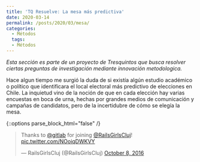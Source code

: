 ```yaml
---
title: 'TQ Resuelve: La mesa más predictiva'
date: 2020-03-14
permalink: /posts/2020/03/mesa/
categories:
  - Métodos
  tags:
  - Métodos
---
```



*Esta sección es parte de un proyecto de Tresquintos que busca resolver ciertas preguntas de investigación mediante innovación metodologica.*

Hace algun tiempo me surgió la duda de si existía algún estudio académico o político que identificara el local electoral más predictivo de elecciones en Chile. La inquietud vino de la noción de que en cada elección hay varias encuestas en boca de urna, hechas por grandes medios de comunicación y campañas de candidatos, pero de la incertidubre de cómo se elegía la mesa.


{::options parse_block_html="false" /}

<div class="center"><blockquote class="twitter-tweet" data-partner="tweetdeck"><p lang="en" dir="ltr">Thanks to <a href="https://twitter.com/gitlab">@gitlab</a> for joining <a href="https://twitter.com/RailsGirlsCluj">@RailsGirlsCluj</a>! <a href="https://t.co/NOoiqDWKVY">pic.twitter.com/NOoiqDWKVY</a></p>&mdash; RailsGirlsCluj (@RailsGirlsCluj) <a href="https://twitter.com/kennethbunker/status/1233141683824611328">October 8, 2016</a></blockquote> <script async src="//platform.twitter.com/widgets.js" charset="utf-8"></script></div>
